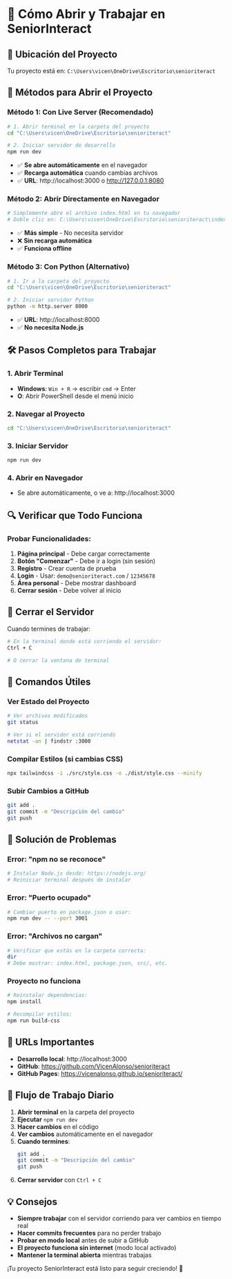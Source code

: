 # 🚀 Cómo Abrir y Trabajar en SeniorInteract

## 📂 Ubicación del Proyecto
Tu proyecto está en: `C:\Users\vicen\OneDrive\Escritorio\senioriteract`

## 🔧 Métodos para Abrir el Proyecto

### Método 1: Con Live Server (Recomendado)
```bash
# 1. Abrir terminal en la carpeta del proyecto
cd "C:\Users\vicen\OneDrive\Escritorio\senioriteract"

# 2. Iniciar servidor de desarrollo
npm run dev
```
- ✅ **Se abre automáticamente** en el navegador
- ✅ **Recarga automática** cuando cambias archivos
- ✅ **URL**: http://localhost:3000 o http://127.0.0.1:8080

### Método 2: Abrir Directamente en Navegador
```bash
# Simplemente abre el archivo index.html en tu navegador
# Doble clic en: C:\Users\vicen\OneDrive\Escritorio\senioriteract\index.html
```
- ✅ **Más simple** - No necesita servidor
- ❌ **Sin recarga automática**
- ✅ **Funciona offline**

### Método 3: Con Python (Alternativo)
```bash
# 1. Ir a la carpeta del proyecto
cd "C:\Users\vicen\OneDrive\Escritorio\senioriteract"

# 2. Iniciar servidor Python
python -m http.server 8000
```
- ✅ **URL**: http://localhost:8000
- ✅ **No necesita Node.js**

## 🛠️ Pasos Completos para Trabajar

### 1. Abrir Terminal
- **Windows**: `Win + R` → escribir `cmd` → Enter
- **O**: Abrir PowerShell desde el menú inicio

### 2. Navegar al Proyecto
```bash
cd "C:\Users\vicen\OneDrive\Escritorio\senioriteract"
```

### 3. Iniciar Servidor
```bash
npm run dev
```

### 4. Abrir en Navegador
- Se abre automáticamente, o ve a: http://localhost:3000

## 🔍 Verificar que Todo Funciona

### Probar Funcionalidades:
1. **Página principal** - Debe cargar correctamente
2. **Botón "Comenzar"** - Debe ir a login (sin sesión)
3. **Registro** - Crear cuenta de prueba
4. **Login** - Usar: `demo@senioriteract.com` / `12345678`
5. **Área personal** - Debe mostrar dashboard
6. **Cerrar sesión** - Debe volver al inicio

## 🛑 Cerrar el Servidor

Cuando termines de trabajar:
```bash
# En la terminal donde está corriendo el servidor:
Ctrl + C

# O cerrar la ventana de terminal
```

## 📝 Comandos Útiles

### Ver Estado del Proyecto
```bash
# Ver archivos modificados
git status

# Ver si el servidor está corriendo
netstat -an | findstr :3000
```

### Compilar Estilos (si cambias CSS)
```bash
npx tailwindcss -i ./src/style.css -o ./dist/style.css --minify
```

### Subir Cambios a GitHub
```bash
git add .
git commit -m "Descripción del cambio"
git push
```

## 🚨 Solución de Problemas

### Error: "npm no se reconoce"
```bash
# Instalar Node.js desde: https://nodejs.org/
# Reiniciar terminal después de instalar
```

### Error: "Puerto ocupado"
```bash
# Cambiar puerto en package.json o usar:
npm run dev -- --port 3001
```

### Error: "Archivos no cargan"
```bash
# Verificar que estás en la carpeta correcta:
dir
# Debe mostrar: index.html, package.json, src/, etc.
```

### Proyecto no funciona
```bash
# Reinstalar dependencias:
npm install

# Recompilar estilos:
npm run build-css
```

## 📱 URLs Importantes

- **Desarrollo local**: http://localhost:3000
- **GitHub**: https://github.com/VicenAlonso/senioriteract
- **GitHub Pages**: https://vicenalonso.github.io/senioriteract/

## 🎯 Flujo de Trabajo Diario

1. **Abrir terminal** en la carpeta del proyecto
2. **Ejecutar** `npm run dev`
3. **Hacer cambios** en el código
4. **Ver cambios** automáticamente en el navegador
5. **Cuando termines**:
   ```bash
   git add .
   git commit -m "Descripción del cambio"
   git push
   ```
6. **Cerrar servidor** con `Ctrl + C`

## 💡 Consejos

- **Siempre trabajar** con el servidor corriendo para ver cambios en tiempo real
- **Hacer commits frecuentes** para no perder trabajo
- **Probar en modo local** antes de subir a GitHub
- **El proyecto funciona sin internet** (modo local activado)
- **Mantener la terminal abierta** mientras trabajas

¡Tu proyecto SeniorInteract está listo para seguir creciendo! 🌟
